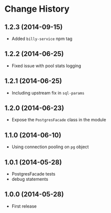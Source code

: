 # Change History

## 1.2.3 (2014-09-15)

* Added `billy-service` npm tag

## 1.2.2 (2014-06-25)

* Fixed issue with pool stats logging

## 1.2.1 (2014-06-25)

* Including upstream fix in `sql-params`

## 1.2.0 (2014-06-23)

* Expose the `PostgresFacade` class in the module

## 1.1.0 (2014-06-10)

* Using connection pooling on `pg` object

## 1.0.1 (2014-05-28)

* PostgresFacade tests
* debug statements

## 1.0.0 (2014-05-28)

* First release
